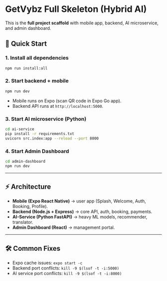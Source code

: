 # GetVybz Full Skeleton (Hybrid AI)

This is the **full project scaffold** with mobile app, backend, AI microservice, and admin dashboard.

## 🚀 Quick Start

### 1. Install all dependencies
```bash
npm run install:all
```

### 2. Start backend + mobile
```bash
npm run dev
```

- Mobile runs on Expo (scan QR code in Expo Go app).
- Backend API runs at `http://localhost:5000`.

### 3. Start AI microservice (Python)
```bash
cd ai-service
pip install -r requirements.txt
uvicorn src.index:app --reload --port 8000
```

### 4. Start Admin Dashboard
```bash
cd admin-dashboard
npm run dev
```

---

## ⚡ Architecture
- **Mobile (Expo React Native)** → user app (Splash, Welcome, Auth, Booking, Profile).  
- **Backend (Node.js + Express)** → core API, auth, booking, payments.  
- **AI-Service (Python FastAPI)** → heavy ML models, recommender, translator.  
- **Admin Dashboard (React)** → management portal.  

---

## 🛠 Common Fixes
- Expo cache issues: `expo start -c`
- Backend port conflicts: `kill -9 $(lsof -t -i:5000)`
- AI service port conflicts: `kill -9 $(lsof -t -i:8000)`


